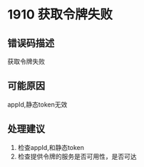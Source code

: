 # 1910 获取令牌失败<a name="dgc_01_333"></a>

## 错误码描述<a name="zh-cn_topic_0000001114158998_section11474649164720"></a>

获取令牌失败

## 可能原因<a name="zh-cn_topic_0000001114158998_section12262192184820"></a>

appId,静态token无效

## 处理建议<a name="zh-cn_topic_0000001114158998_section930241194819"></a>

1.  检查appId,和静态token
2.  检查提供令牌的服务是否可用性，是否可达

